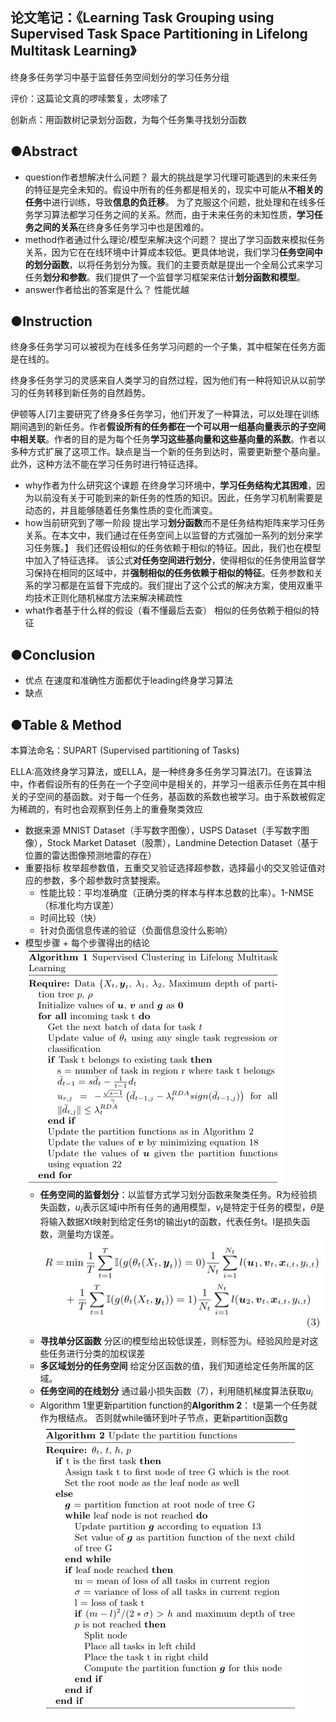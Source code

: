 ## 论文笔记：《Learning Task Grouping using Supervised Task Space Partitioning in Lifelong Multitask Learning》

终身多任务学习中基于监督任务空间划分的学习任务分组

评价：这篇论文真的啰嗦繁复，太啰嗦了

创新点：用函数树记录划分函数，为每个任务集寻找划分函数

## ●Abstract

-   question作者想解决什么问题？
    最大的挑战是学习代理可能遇到的未来任务的特征是完全未知的。假设中所有的任务都是相关的，现实中可能从**不相关的任务**中进行训练，导致**信息的负迁移**。
    为了克服这个问题，批处理和在线多任务学习算法都学习任务之间的关系。然而，由于未来任务的未知性质，**学习任务之间的关系**在终身多任务学习中也是困难的。
-   method作者通过什么理论/模型来解决这个问题？
    提出了学习函数来模拟任务关系，因为它在在线环境中计算成本较低。更具体地说，我们学习**任务空间中的划分函数**，以将任务划分为簇。我们的主要贡献是提出一个全局公式来学习任务**划分和参数**。我们提供了一个监督学习框架来估计**划分函数和模型**。
-   answer作者给出的答案是什么？
    性能优越

## ●Instruction

终身多任务学习可以被视为在线多任务学习问题的一个子集，其中框架在任务方面是在线的。

终身多任务学习的灵感来自人类学习的自然过程，因为他们有一种将知识从以前学习的任务转移到新任务的自然趋势。

伊顿等人[7]主要研究了终身多任务学习，他们开发了一种算法，可以处理在训练期间遇到的新任务。作者**假设所有的任务都在一个可以用一组基向量表示的子空间中相关联**。作者的目的是为每个任务**学习这些基向量和这些基向量的系数**。作者以多种方式扩展了这项工作。缺点是当一个新的任务到达时，需要更新整个基向量。此外，这种方法不能在学习任务时进行特征选择。

-   why作者为什么研究这个课题
    在终身学习环境中，**学习任务结构尤其困难**，因为以前没有关于可能到来的新任务的性质的知识。因此，任务学习机制需要是动态的，并且能够随着任务集性质的变化而演变。
-   how当前研究到了哪一阶段
    提出学习**划分函数**而不是任务结构矩阵来学习任务关系。在本文中，我们通过在任务空间上以监督的方式强加一系列的划分来学习任务簇。】
    我们还假设相似的任务依赖于相似的特征。因此，我们也在模型中加入了特征选择。
    该公式**对任务空间进行划分**，使得相似的任务使用监督学习保持在相同的区域中，并**强制相似的任务依赖于相似的特征**。任务参数和关系的学习都是在监督下完成的。我们提出了这个公式的解决方案，使用双重平均技术正则化随机梯度方法来解决稀疏性
-   what作者基于什么样的假设（看不懂最后去查）
    相似的任务依赖于相似的特征

## ●Conclusion

-   优点
    在速度和准确性方面都优于leading终身学习算法
-   缺点
    

## ●Table & Method
本算法命名：SUPART (Supervised partitioning of Tasks)

ELLA:高效终身学习算法，或ELLA，是一种终身多任务学习算法[7]。在该算法中，作者假设所有的任务在一个子空间中是相关的，并学习一组表示任务在其中相关的子空间的基函数。对于每一个任务，基函数的系数也被学习。由于系数被假定为稀疏的，有时也会观察到任务上的重叠聚类效应
-   数据来源
    MNIST Dataset（手写数字图像），USPS Dataset（手写数字图像），Stock Market Dataset（股票），Landmine Detection Dataset（基于位置的雷达图像预测地雷的存在）
-   重要指标
    枚举超参数值，五重交叉验证选择超参数，选择最小的交叉验证值对应的参数，多个超参数时贪婪搜索。
    - 性能比较：平均准确度（正确分类的样本与样本总数的比率）。1-NMSE（标准化均方误差）
    - 时间比较（快）
    - 针对负面信息传递的验证（负面信息没什么影响）
-   模型步骤 + 每个步骤得出的结论
![](Learning%20Task%20Grouping%20using%20Supervised%20Task%20Space%20Partitioning%20in%20Lifelong%20Multitask%20Learning%E7%BB%88%E8%BA%AB%E5%A4%9A%E4%BB%BB%E5%8A%A1%E5%AD%A6%E4%B9%A0%E4%B8%AD%E5%9F%BA%E4%BA%8E%E7%9B%91%E7%9D%A3%E4%BB%BB%E5%8A%A1%E7%A9%BA%E9%97%B4%E5%88%92%E5%88%86%E7%9A%84%E5%AD%A6%E4%B9%A0%E4%BB%BB%E5%8A%A1%E5%88%86%E7%BB%84_md_files/image2.png?v=1&type=image)
	- **任务空间的监督划分**：以监督方式学习划分函数来聚类任务。R为经验损失函数，$u_i$表示区域i中所有任务的通用模型，$v_t$是特定于任务的模型，$\theta$是将输入数据Xt映射到给定任务t的输出yt的函数，代表任务t。l是损失函数，测量均方误差。
![](Learning%20Task%20Grouping%20using%20Supervised%20Task%20Space%20Partitioning%20in%20Lifelong%20Multitask%20Learning%E7%BB%88%E8%BA%AB%E5%A4%9A%E4%BB%BB%E5%8A%A1%E5%AD%A6%E4%B9%A0%E4%B8%AD%E5%9F%BA%E4%BA%8E%E7%9B%91%E7%9D%A3%E4%BB%BB%E5%8A%A1%E7%A9%BA%E9%97%B4%E5%88%92%E5%88%86%E7%9A%84%E5%AD%A6%E4%B9%A0%E4%BB%BB%E5%8A%A1%E5%88%86%E7%BB%84_md_files/image1.png?v=1&type=image)
	- **寻找单分区函数**
	分区i的模型给出较低误差，则标签为i。经验风险是对这些任务进行分类的加权误差
	- **多区域划分的任务空间**
	给定分区函数的值，我们知道给定任务所属的区域。
	- **任务空间的在线划分**
	通过最小损失函数（7），利用随机梯度算法获取$u_i$
	- Algorithm 1里更新partition function的**Algorithm 2**：
	t是第一个任务就作为根结点。
	否则就while循环到叶子节点，更新partition函数g
![](Learning%20Task%20Grouping%20using%20Supervised%20Task%20Space%20Partitioning%20in%20Lifelong%20Multitask%20Learning%E7%BB%88%E8%BA%AB%E5%A4%9A%E4%BB%BB%E5%8A%A1%E5%AD%A6%E4%B9%A0%E4%B8%AD%E5%9F%BA%E4%BA%8E%E7%9B%91%E7%9D%A3%E4%BB%BB%E5%8A%A1%E7%A9%BA%E9%97%B4%E5%88%92%E5%88%86%E7%9A%84%E5%AD%A6%E4%B9%A0%E4%BB%BB%E5%8A%A1%E5%88%86%E7%BB%84_md_files/image3.png?v=1&type=image)

